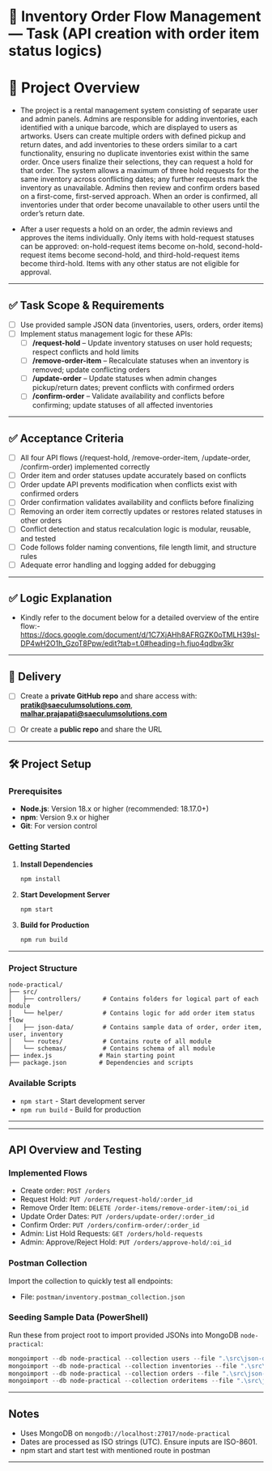 # 🎯 Inventory Order Flow Management — Task (API creation with order item status logics)

# 🎯 Project Overview

* The project is a rental management system consisting of separate user and admin panels. Admins are responsible for adding inventories, each identified with a unique barcode, which are displayed to users as artworks. Users can create multiple orders with defined pickup and return dates, and add inventories to these orders similar to a cart functionality, ensuring no duplicate inventories exist within the same order. Once users finalize their selections, they can request a hold for that order. The system allows a maximum of three hold requests for the same inventory across conflicting dates; any further requests mark the inventory as unavailable. Admins then review and confirm orders based on a first-come, first-served approach. When an order is confirmed, all inventories under that order become unavailable to other users until the order’s return date.  
    
* After a user requests a hold on an order, the admin reviews and approves the items individually. Only items with hold-request statuses can be approved: on-hold-request items become on-hold, second-hold-request items become second-hold, and third-hold-request items become third-hold. Items with any other status are not eligible for approval.

---

## ✅ Task Scope & Requirements
- [ ] Use provided sample JSON data (inventories, users, orders, order items)
- [ ] Implement status management logic for these APIs:
  - [ ] **/request-hold** – Update inventory statuses on user hold requests; respect conflicts and hold limits
  - [ ] **/remove-order-item** – Recalculate statuses when an inventory is removed; update conflicting orders
  - [ ] **/update-order** – Update statuses when admin changes pickup/return dates; prevent conflicts with confirmed orders
  - [ ] **/confirm-order** – Validate availability and conflicts before confirming; update statuses of all affected inventories

---

## ✅ Acceptance Criteria
- [ ] All four API flows (/request-hold, /remove-order-item, /update-order, /confirm-order) implemented correctly
- [ ] Order item and order statuses update accurately based on conflicts
- [ ] Order update API prevents modification when conflicts exist with confirmed orders
- [ ] Order confirmation validates availability and conflicts before finalizing
- [ ] Removing an order item correctly updates or restores related statuses in other orders
- [ ] Conflict detection and status recalculation logic is modular, reusable, and tested
- [ ] Code follows folder naming conventions, file length limit, and structure rules
- [ ] Adequate error handling and logging added for debugging

---

## ✅ Logic Explanation

- Kindly refer to the document below for a detailed overview of the entire flow:-
https://docs.google.com/document/d/1C7XjAHh8AFRGZK0oTMLH39sI-DP4wH2O1h_GzoT8Ppw/edit?tab=t.0#heading=h.fjuo4qdbw3kr

---

## 🚀 Delivery
- [ ] Create a **private GitHub repo** and share access with: **pratik@saeculumsolutions.com**, **malhar.prajapati@saeculumsolutions.com**
- [ ] Or create a **public repo** and share the URL


---


## 🛠️ Project Setup

### **Prerequisites**
- **Node.js**: Version 18.x or higher (recommended: 18.17.0+)
- **npm**: Version 9.x or higher
- **Git**: For version control

### **Getting Started**

1. **Install Dependencies**
   ```bash
   npm install
   ```

2. **Start Development Server**
   ```bash
   npm start
   ```

3. **Build for Production**
   ```bash
   npm run build
   ```
---

### **Project Structure**
```
node-practical/
├── src/
│   ├── controllers/      # Contains folders for logical part of each module
│   └── helper/           # Contains logic for add order item status flow
│   ├── json-data/        # Contains sample data of order, order item, user, inventory
│   └── routes/           # Contains route of all module
│   └── schemas/          # Contains schema of all module
├── index.js             # Main starting point
├── package.json         # Dependencies and scripts
```

### **Available Scripts**
- `npm start` - Start development server
- `npm run build` - Build for production

---
________________________________________________________________________________________________


## API Overview and Testing

### Implemented Flows
- Create order: `POST /orders`
- Request Hold: `PUT /orders/request-hold/:order_id`
- Remove Order Item: `DELETE /order-items/remove-order-item/:oi_id`
- Update Order Dates: `PUT /orders/update-order/:order_id`
- Confirm Order: `PUT /orders/confirm-order/:order_id`
- Admin: List Hold Requests: `GET /orders/hold-requests`
- Admin: Approve/Reject Hold: `PUT /orders/approve-hold/:oi_id`

### Postman Collection
Import the collection to quickly test all endpoints:
- File: `postman/inventory.postman_collection.json`

### Seeding Sample Data (PowerShell)
Run these from project root to import provided JSONs into MongoDB `node-practical`:

```powershell
mongoimport --db node-practical --collection users --file ".\src\json-data\user.json" --jsonArray
mongoimport --db node-practical --collection inventories --file ".\src\json-data\inventory.json" --jsonArray
mongoimport --db node-practical --collection orders --file ".\src\json-data\order.json" --jsonArray
mongoimport --db node-practical --collection orderitems --file ".\src\json-data\order-item.json" --jsonArray
```

---

## Notes
- Uses MongoDB on `mongodb://localhost:27017/node-practical`
- Dates are processed as ISO strings (UTC). Ensure inputs are ISO-8601.
- npm start and start test with mentioned route in postman


___________________________________________________________________________________________

